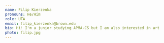 ```yaml
---
name: Filip Kierzenka
pronouns: He/Him
role: UTA 
email: filip_kierzenka@brown.edu
bio: Hi! I'm a junior studying APMA-CS but I am also interested in art and philosophy. Outside of schoolwork, I enjoy building things, playing hockey, and playing chess poorly on chess.com (@JimmysMomGambit).
photo: filip.jpg
---
```

